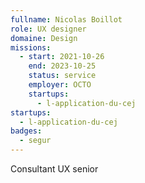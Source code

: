 ```yaml
---
fullname: Nicolas Boillot
role: UX designer
domaine: Design
missions:
  - start: 2021-10-26
    end: 2023-10-25
    status: service
    employer: OCTO
    startups:
      - l-application-du-cej
startups:
  - l-application-du-cej
badges:
  - segur
---
```

Consultant UX senior